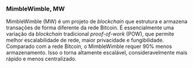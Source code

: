 ### MimbleWimble, MW

MimbleWimble (MW) é um projeto de _blockchain_ que estrutura e armazena transações de forma diferente da rede Bitcoin. É essencialmente uma variação da _blockchain_ tradicional _proof-of-work_ (POW), que permite melhor escalabilidade de rede, maior privacidade e fungibilidade. Comparado com a rede Bitcoin, o MimbleWimble requer 90% menos armazenamento. Isso o torna altamente escalável, consideravelmente mais rápido e menos centralizado.